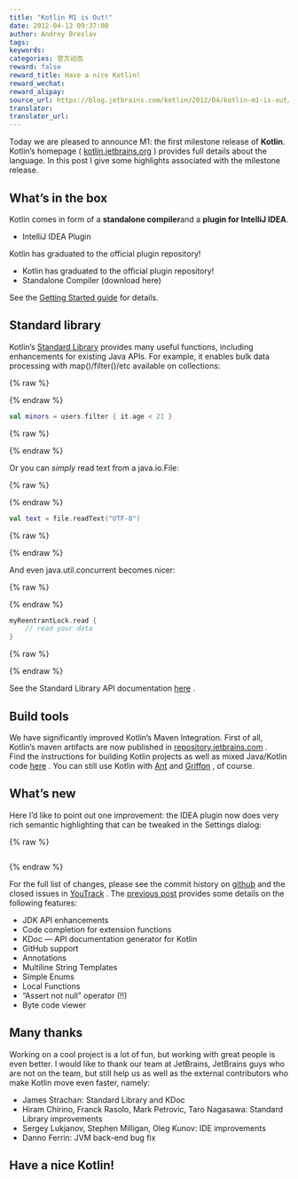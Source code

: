 ```yaml
---
title: "Kotlin M1 is Out!"
date: 2012-04-12 09:37:00
author: Andrey Breslav
tags:
keywords:
categories: 官方动态
reward: false
reward_title: Have a nice Kotlin!
reward_wechat:
reward_alipay:
source_url: https://blog.jetbrains.com/kotlin/2012/04/kotlin-m1-is-out/
translator:
translator_url:
---
```


Today we are pleased to announce M1: the first milestone release of **Kotlin**.<br/>
Kotlin’s homepage ( [kotlin.jetbrains.org](http://kotlin.jetbrains.org) ) provides full details about the language. In this post I give some highlights associated with the milestone release.
## What’s in the box

Kotlin comes in form of a **standalone compiler**and a **plugin for IntelliJ IDEA**.

* IntelliJ IDEA Plugin

Kotlin has graduated to the official plugin repository!
* Kotlin has graduated to the official plugin repository!
* Standalone Compiler (download here)

See the [Getting Started guide](http://confluence.jetbrains.net/display/Kotlin/Getting+Started) for details.
## Standard library

Kotlin’s [Standard Library](http://jetbrains.github.com/kotlin/versions/snapshot/apidocs/index.html) provides many useful functions, including enhancements for existing Java APIs. For example, <span id="more-514"></span>it enables bulk data processing with map()/filter()/etc available on collections:

{% raw %}
<p></p>
{% endraw %}

```kotlin
val minors = users.filter { it.age < 21 }
```

{% raw %}
<p></p>
{% endraw %}

Or you can *simply* read text from a java.io.File:

{% raw %}
<p></p>
{% endraw %}

```kotlin
val text = file.readText("UTF-8")
```

{% raw %}
<p></p>
{% endraw %}

And even java.util.concurrent becomes nicer:

{% raw %}
<p></p>
{% endraw %}

```kotlin
myReentrantLock.read {
    // read your data
}
```

{% raw %}
<p></p>
{% endraw %}

See the Standard Library API documentation [here](http://jetbrains.github.com/kotlin/versions/snapshot/apidocs/index.html) .
## Build tools

We have significantly improved Kotlin’s Maven Integration.
First of all, Kotlin’s maven artifacts are now published in [repository.jetbrains.com](http://repository.jetbrains.com/) .<br/>
Find the instructions for building Kotlin projects as well as mixed Java/Kotlin code [here](http://confluence.jetbrains.com/display/Kotlin/Kotlin+Build+Tools#KotlinBuildTools-Maven) .
You can still use Kotlin with [Ant](http://confluence.jetbrains.com/display/Kotlin/Kotlin+Build+Tools#KotlinBuildTools-Ant) and [Griffon](https://github.com/griffon/griffon-kotlin-plugin) , of course.
## What’s new

Here I’d like to point out one improvement: the IDEA plugin now does very rich semantic highlighting that can be tweaked in the Settings dialog:

{% raw %}
<p style="text-align: center"><a href="https://i1.wp.com/blog.jetbrains.com/kotlin/files/2012/04/Settings.png"><img alt="" class="alignnone size-medium wp-image-520" data-recalc-dims="1" src="https://i1.wp.com/blog.jetbrains.com/kotlin/files/2012/04/Settings.png?resize=300%2C292&amp;ssl=1"/></a></p>
{% endraw %}

For the full list of changes, please see the commit history on [github](https://github.com/JetBrains/kotlin/commits/) and the closed issues in [YouTrack](http://youtrack.jetbrains.com/issues/KT?q=resolved+date%3A+2012-02-14+..+2012-04-11) .
The [previous post](http://blog.jetbrains.com/kotlin/2012/03/kotlin-m1-candidate/) provides some details on the following features:

* JDK API enhancements
* Code completion for extension functions
* KDoc — API documentation generator for Kotlin
* GitHub support
* Annotations
* Multiline String Templates
* Simple Enums
* Local Functions
* “Assert not null” operator (!!)
* Byte code viewer

## Many thanks

Working on a cool project is a lot of fun, but working with great people is even better. I would like to thank our team at JetBrains, JetBrains guys who are not on the team, but still help us as well as the external contributors who make Kotlin move even faster, namely:

* James Strachan: Standard Library and KDoc
* Hiram Chirino, Franck Rasolo, Mark Petrovic, Taro Nagasawa: Standard Library improvements
* Sergey Lukjanov, Stephen Milligan, Oleg Kunov: IDE improvements
* Danno Ferrin: JVM back-end bug fix

## Have a nice Kotlin!

